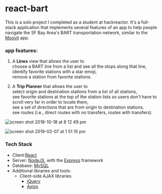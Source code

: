 # react-bart
This is a solo project I completed as a student at hackreactor. It's a full-stack application that implements several features of an app to help people navigate the SF Bay Area's BART transportation network, similar to the [Moovit](https://moovitapp.com) app. 

### app features:
1. A **Lines** view that allows the user to </br>
   choose a BART line from a list and see all the stops along that line, </br>
   identify favorite stations with a star emoji,</br>
   remove a station from favorite stations. </br>

2. A **Trip Planner** that allows the user to </br>
   select origin and destination stations from a list of all stations, </br>
   see favorite stations at the top of the station lists so users don't have to scroll very far in order to locate them, </br>
   see a set of directions that are from origin to destination stations. </br>
   see routes (i.e., direct routes with no transfers, routes with transfers). </br>



![screen shot 2018-10-18 at 8 12 49 pm](https://user-images.githubusercontent.com/35877838/47195881-c1da9580-d312-11e8-86d3-13f488025c0f.png)

![screen shot 2019-02-07 at 1 51 15 pm](https://user-images.githubusercontent.com/35877838/52445286-880ae600-2adf-11e9-8c54-98c4d48a1e72.png)



### Tech Stack
- Client:[React](https://facebook.github.io/react)
- Server: [NodeJS](https://nodejs.org), with the [Express](https://express.js.com) framework
- Database: [MySQL](https://dev.mysql.com/doc/refman/5.7/en/)
- Additional libraries and tools:
  - Client-side AJAX libraries 
    - [jQuery](https://jquery.com/)
    - [Axios](https://github.com/axios/axios)

